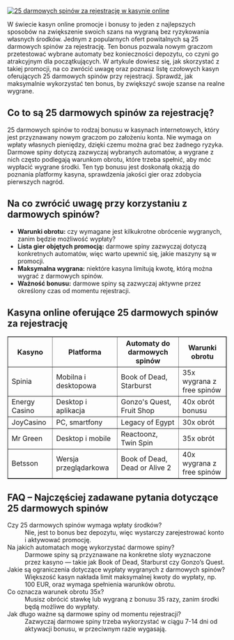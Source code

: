 [![25 darmowych spinów za rejestrację w kasynie online](https://123-caf.pages.dev/gitsignup.png)](https://vrmoo.ru/Bt82HjjY)

<div>     <p>W świecie kasyn online promocje i bonusy to jeden z najlepszych sposobów na zwiększenie swoich szans na wygraną bez ryzykowania własnych środków. Jednym z popularnych ofert powitalnych są 25 darmowych spinów za rejestrację. Ten bonus pozwala nowym graczom przetestować wybrane automaty bez konieczności depozytu, co czyni go atrakcyjnym dla początkujących. W artykule dowiesz się, jak skorzystać z takiej promocji, na co zwrócić uwagę oraz poznasz listę czołowych kasyn oferujących 25 darmowych spinów przy rejestracji. Sprawdź, jak maksymalnie wykorzystać ten bonus, by zwiększyć swoje szanse na realne wygrane.</p>      <h2>Co to są 25 darmowych spinów za rejestrację?</h2>     <p>25 darmowych spinów to rodzaj bonusu w kasynach internetowych, który jest przyznawany nowym graczom po założeniu konta. Nie wymaga on wpłaty własnych pieniędzy, dzięki czemu można grać bez żadnego ryzyka. Darmowe spiny dotyczą zazwyczaj wybranych automatów, a wygrane z nich często podlegają warunkom obrotu, które trzeba spełnić, aby móc wypłacić wygrane środki. Ten typ bonusu jest doskonałą okazją do poznania platformy kasyna, sprawdzenia jakości gier oraz zdobycia pierwszych nagród.</p>      <h2>Na co zwrócić uwagę przy korzystaniu z darmowych spinów?</h2>     <ul>       <li><strong>Warunki obrotu:</strong> czy wymagane jest kilkukrotne obrócenie wygranych, zanim będzie możliwość wypłaty?</li>       <li><strong>Lista gier objętych promocją:</strong> darmowe spiny zazwyczaj dotyczą konkretnych automatów, więc warto upewnić się, jakie maszyny są w promocji.</li>       <li><strong>Maksymalna wygrana:</strong> niektóre kasyna limitują kwotę, którą można wygrać z darmowych spinów.</li>       <li><strong>Ważność bonusu:</strong> darmowe spiny są zazwyczaj aktywne przez określony czas od momentu rejestracji.</li>     </ul>      <h2>Kasyna online oferujące 25 darmowych spinów za rejestrację</h2>     <table border="1" cellpadding="8" cellspacing="0">       <thead>         <tr>           <th>Kasyno</th>           <th>Platforma</th>           <th>Automaty do darmowych spinów</th>           <th>Warunki obrotu</th>         </tr>       </thead>       <tbody>         <tr>           <td>Spinia</td>           <td>Mobilna i desktopowa</td>           <td>Book of Dead, Starburst</td>           <td>35x wygrana z free spinów</td>         </tr>         <tr>           <td>Energy Casino</td>           <td>Desktop i aplikacja</td>           <td>Gonzo's Quest, Fruit Shop</td>           <td>40x obrót bonusu</td>         </tr>         <tr>           <td>JoyCasino</td>           <td>PC, smartfony</td>           <td>Legacy of Egypt</td>           <td>30x obrót</td>         </tr>         <tr>           <td>Mr Green</td>           <td>Desktop i mobile</td>           <td>Reactoonz, Twin Spin</td>           <td>35x obrót</td>         </tr>         <tr>           <td>Betsson</td>           <td>Wersja przeglądarkowa</td>           <td>Book of Dead, Dead or Alive 2</td>           <td>40x wygrana z free spinów</td>         </tr>       </tbody>     </table>      <h2>FAQ – Najczęściej zadawane pytania dotyczące 25 darmowych spinów</h2>     <dl>       <dt>Czy 25 darmowych spinów wymaga wpłaty środków?</dt>       <dd>Nie, jest to bonus bez depozytu, więc wystarczy zarejestrować konto i aktywować promocję.</dd>        <dt>Na jakich automatach mogę wykorzystać darmowe spiny?</dt>       <dd>Darmowe spiny są przyznawane na konkretne sloty wyznaczone przez kasyno — takie jak Book of Dead, Starburst czy Gonzo’s Quest.</dd>        <dt>Jakie są ograniczenia dotyczące wypłaty wygranych z darmowych spinów?</dt>       <dd>Większość kasyn nakłada limit maksymalnej kwoty do wypłaty, np. 100 EUR, oraz wymaga spełnienia warunków obrotu.</dd>        <dt>Co oznacza warunek obrotu 35x?</dt>       <dd>Musisz obrócić stawkę lub wygraną z bonusu 35 razy, zanim środki będą możliwe do wypłaty.</dd>        <dt>Jak długo ważne są darmowe spiny od momentu rejestracji?</dt>       <dd>Zazwyczaj darmowe spiny trzeba wykorzystać w ciągu 7-14 dni od aktywacji bonusu, w przeciwnym razie wygasają.</dd>     </dl>   </div>